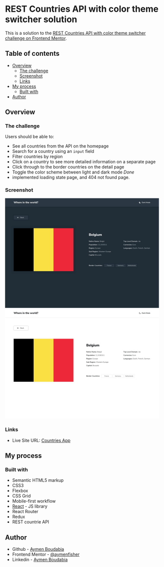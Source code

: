 # REST Countries API with color theme switcher solution

This is a solution to the [REST Countries API with color theme switcher challenge on Frontend Mentor](https://www.frontendmentor.io/challenges/rest-countries-api-with-color-theme-switcher-5cacc469fec04111f7b848ca).

## Table of contents

- [Overview](#overview)
  - [The challenge](#the-challenge)
  - [Screenshot](#screenshot)
  - [Links](#links)
- [My process](#my-process)
  - [Built with](#built-with)
- [Author](#author)



## Overview

### The challenge

Users should be able to:

- See all countries from the API on the homepage
- Search for a country using an `input` field
- Filter countries by region
- Click on a country to see more detailed information on a separate page
- Click through to the border countries on the detail page
- Toggle the color scheme between light and dark mode *Done*
- implemented loading state page, and 404 not found page.

### Screenshot

![](./src/design/desktop-design-detail-dark.jpg)
![](./src/design/desktop-design-detail-light.jpg)



### Links

- Live Site URL: [Countries App](https://countriesappaymen.netlify.app)

## My process

### Built with

- Semantic HTML5 markup
- CSS3
- Flexbox
- CSS Grid
- Mobile-first workflow
- [React](https://reactjs.org/) - JS library
- React Router
- Redux
- REST countrie API


## Author

- Github - [Aymen Boudabia](https://www.github.com/aymenfisher)
- Frontend Mentor - [@aymenfisher](https://www.frontendmentor.io/profile/aymenfisher)
- Linkedin - [Aymen Boudabia](https://www.linkedin.com/in/aymen-boudabia)


